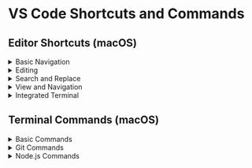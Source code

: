 # VS Code Shortcuts and Commands

## Editor Shortcuts (macOS)

<details>
<summary>Basic Navigation</summary>

- `Cmd + P`: Quick open file
- `Cmd + Shift + N`: New window
- `Cmd + W`: Close window
- `Cmd + K, Cmd + W`: Close all windows
- `Cmd + B`: Toggle sidebar visibility

</details>

<details>
<summary>Editing</summary>

- `Cmd + C`: Copy selected text
- `Cmd + X`: Cut selected text
- `Cmd + V`: Paste from clipboard
- `Cmd + Shift + K`: Delete line
- `Cmd + Enter`: Insert line below
- `Cmd + Shift + Enter`: Insert line above
- `Cmd + D`: Add selection to next find match
- `Cmd + Shift + L`: Select all occurrences of current selection
- `Option + Up/Down`: Move line up/down

</details>

<details>
<summary>Search and Replace</summary>

- `Cmd + F`: Find
- `Cmd + H`: Replace
- `Cmd + G`: Find next
- `Shift + Cmd + G`: Find previous
- `Option + Enter`: Select all occurrences of find match

</details>

<details>
<summary>View and Navigation</summary>

- `Cmd + Shift + E`: Show Explorer
- `Cmd + Shift + F`: Show Search
- `Cmd + Shift + G`: Show Source Control
- `Cmd + Shift + D`: Show Debug
- `Cmd + Shift + X`: Show Extensions

</details>

<details>
<summary>Integrated Terminal</summary>

- `Ctrl + ```: Toggle terminal
- `Cmd + Shift + ```: Create new terminal
- `Cmd + C`: Copy selection
- `Cmd + V`: Paste into terminal
- `Cmd + K`: Clear terminal
  - Note: Press `Cmd + K` followed by `Cmd + Enter` to clear the terminal. (VS Code-specific shortcut)
- `clear`: Clear terminal
  - Note: Typing `clear` and pressing Enter clears the terminal. (Standard shell command)
 
- `Ctrl + U`: Clear line in terminal
- `Ctrl + W`: Clear terminal word by word
- `Ctrl + L`: Clear terminal 

</details>

## Terminal Commands (macOS)

<details>
<summary>Basic Commands</summary>

- `ls`: List directory contents
- `cd [directory]`: Change directory
- `pwd`: Print working directory
- `mkdir [directory]`: Create new directory
- `rmdir [directory]`: Remove directory
- `rm [file]`: Remove file

</details>

<details>
<summary>Git Commands</summary>

- `git status`: Show working directory status
- `git add [file]`: Add file to staging area
- `git commit -m "[message]"`: Commit changes with a message
- `git push`: Push changes to remote repository
- `git pull`: Pull latest changes from remote repository

</details>

<details>
<summary>Node.js Commands</summary>

- `npm init`: Initialize a new Node.js project
- `npm install [package]`: Install a package
- `npm run [script]`: Run a script defined in `package.json`
- `npm update`: Update all packages

</details>
